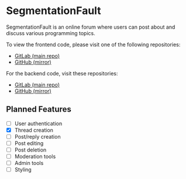 # SegmentationFault

SegmentationFault is an online forum where users can post about and discuss various programming topics.

To view the frontend code, please visit one of the following repositories:

- [GitLab (main repo)](https://git.julianneadams.info/LeftySolara/programming-forum-frontend)
- [GitHub (mirror)](https://github.com/LeftySolara/programming-forum-frontend)

For the backend code, visit these repositories:

- [GitLab (main repo)](https://git.julianneadams.info/LeftySolara/programming-forum-backend)
- [GitHub (mirror)](https://github.com/LeftySolara/programming-forum-backend)

## Planned Features

- [ ] User authentication
- [x] Thread creation
- [ ] Post/reply creation
- [ ] Post editing
- [ ] Post deletion
- [ ] Moderation tools
- [ ] Admin tools
- [ ] Styling
